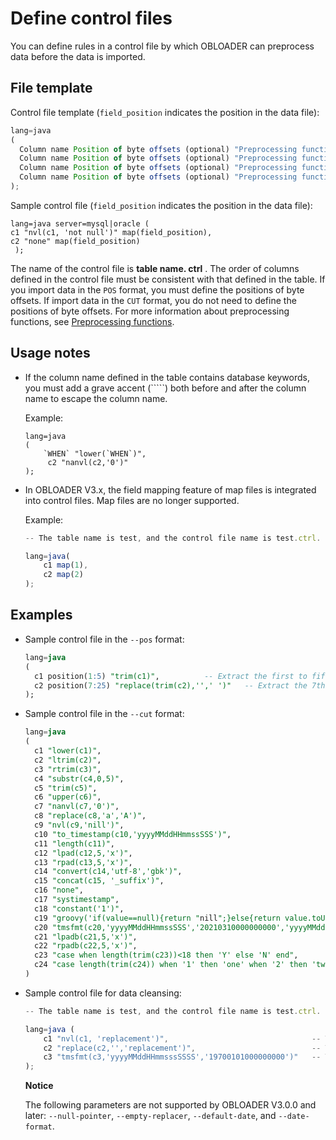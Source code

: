 Define control files 
=========================================

You can define rules in a control file by which OBLOADER can preprocess data before the data is imported. 

File template 
----------------------------------

Control file template (`field_position` indicates the position in the data file):

```javascript
lang=java 
(
  Column name Position of byte offsets (optional) "Preprocessing function" (optional) Mapping definition (optional),
  Column name Position of byte offsets (optional) "Preprocessing function" (optional) Mapping definition (optional),
  Column name Position of byte offsets (optional) "Preprocessing function" (optional) Mapping definition (optional),
  Column name Position of byte offsets (optional) "Preprocessing function" (optional) Mapping definition (optional)
);
```



Sample control file (`field_position` indicates the position in the data file):

```unknow
lang=java server=mysql|oracle (     
c1 "nvl(c1, 'not null')" map(field_position),     
c2 "none" map(field_position)
 );
```



The name of the control file is **table name. ctrl** . The order of columns defined in the control file must be consistent with that defined in the table. If you import data in the `POS` format, you must define the positions of byte offsets. If import data in the `CUT` format, you do not need to define the positions of byte offsets. For more information about preprocessing functions, see [Preprocessing functions](/en-US/3.OBDUMPER/2.obdumper-user-guide/4.obdumper-data-processing/2.obdumper-preprocessing-functions.md).

Usage notes 
--------------------------------

* If the column name defined in the table contains database keywords, you must add a grave accent (`````) both before and after the column name to escape the column name. 

  Example:

  ```unknow
  lang=java
  (
      `WHEN` "lower(`WHEN`)",
       c2 "nanvl(c2,'0')"
  );
  ```

  

* In OBLOADER V3.x, the field mapping feature of map files is integrated into control files. Map files are no longer supported. 

  Example:

  ```javascript
  -- The table name is test, and the control file name is test.ctrl. Configurations:
  
  lang=java(
      c1 map(1),
      c2 map(2)
  );
  ```

  




Examples 
-----------------------------

* Sample control file in the `--pos` format:

  ```sql
  lang=java
  (
    c1 position(1:5) "trim(c1)",          -- Extract the first to fifth bytes of characters from values in Column c1 and truncate the leading and trailing spaces of the result.
    c2 position(7:25) "replace(trim(c2),'',' ')"   -- Extract the 7th to 25th bytes of characters from values in Column c2, truncate the leading and trailing spaces of the result, and replace empty characters with spaces.
  );
  ```

  

* Sample control file in the `--cut` format:

  ```sql
  lang=java
  (
    c1 "lower(c1)",                                                                                 -- Convert letters of values in Column c1 to lowercase.
    c2 "ltrim(c2)",                                                                                 -- Truncate leading spaces of values in Column c2.
    c3 "rtrim(c3)",                                                                                 -- Truncate trailing spaces of values in Column c3.
    c4 "substr(c4,0,5)",                                                                            -- Extract a substring of five characters from values in Column c4. The extraction starts from the first byte of each value.
    c5 "trim(c5)",                                                                                  -- Truncate leading and trailing spaces of values in Column c5.
    c6 "upper(c6)",                                                                                 -- Convert letters of values in Column c6 to uppercase.
    c7 "nanvl(c7,'0')",                                                                             -- Verify values in Column c7 and return 0 for non-numeric values.
    c8 "replace(c8,'a','A')",                                                                       -- Replace Letter 'a' of values in Column c8 with Letter 'A'.
    c9 "nvl(c9,'nill')",                                                                            -- Verify whether values in Column c9 are null and return nill for null values.
    c10 "to_timestamp(c10,'yyyyMMddHHmmssSSS')",                                                    -- Convert values in Column c10 to the yyyy-MM-dd HH:mm:ss.SSS format. Return null if formatting fails.
    c11 "length(c11)",                                                                              -- Calculate the length of values in Column c11.
    c12 "lpad(c12,5,'x')",                                                                          -- Append a string of five 'x' to the left of values in Column c12.
    c13 "rpad(c13,5,'x')",                                                                          -- Append a string of five 'x' to the right of values in Column c13.
    c14 "convert(c14,'utf-8','gbk')",                                                               -- Convert the encoding of values in Column c14 from GBK to UTF-8.
    c15 "concat(c15, '_suffix')",                                                                   -- Concatenate values in Column c15 with a specific constant.
    c16 "none",                                                                                     -- Do not process values in Column c16.
    c17 "systimestamp",                                                                             -- Do not process values in Column c17.
    c18 "constant('1')",                                                                            -- Do not process values in Column c18. Return a constant 1.
    c19 "groovy('if(value==null){return "nill";}else{return value.toUpperCase();}')",               -- Pass the values in Column c19 to a dynamic function for processing.
    c20 "tmsfmt(c20,'yyyyMMddHHmmssSSS','20210310000000000','yyyyMMddHHmmssSSS')",                  -- Verify the dates of values in Column c20. If the verification fails, return the default value.
    c21 "lpadb(c21,5,'x')",                                                                         -- Append five single-byte 'x' to the left of values in Column c21.
    c22 "rpadb(c22,5,'x')",                                                                         -- Append five single-byte 'x' to the right of values in Column c22.
    c23 "case when length(trim(c23))<18 then 'Y' else 'N' end",                                     -- Verify whether values in Column c23 match the specified condition. If yes, return 'Y'.
    c24 "case length(trim(c24)) when '1' then 'one' when '2' then 'two' else 'unknown' end",        -- Verify whether values in Column c24 are equal to the specified value. If yes, return the corresponding value.
  )
  ```

  

* Sample control file for data cleansing:

  ```javascript
  -- The table name is test, and the control file name is test.ctrl. Configurations:
  
  lang=java (
      c1 "nvl(c1, 'replacement')",                                -- This is equivalent to --null-replacer 'replacement'.
      c2 "replace(c2,'','replacement')",                          -- This is equivalent to --empty-replacer 'replacement'.
      c3 "tmsfmt(c3,'yyyyMMddHHmmsssSSSS','19700101000000000')"   -- This is equivalent to --date-format 'yyyyMMddHHmmsssSSSS' --default-date '19700101000000000'.
  );
  ```

  
  **Notice**

  

  The following parameters are not supported by OBLOADER V3.0.0 and later: `--null-pointer`, `--empty-replacer`, `--default-date`, and `--date-format`.
  





